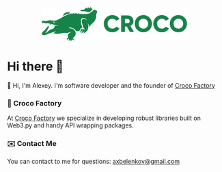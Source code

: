 <p align="center">
<img src="https://raw.githubusercontent.com/CrocoFactory/.github/main/branding/logo/bookmark_transparent.svg" height="80">
</p>

# Hi there 👋

🔭 Hi, I'm Alexey. I'm software developer and the founder of [Croco Factory](https://crocofactory.dev)

### 🐊 Croco Factory

At [Croco Factory](https://crocofactory.dev) we specialize in developing robust libraries built on Web3.py and handy API wrapping packages.

### ✉️ Contact Me
You can contact to me for questions:
[axbelenkov@gmail.com](mailto:axbelenkov@gmail.com)












